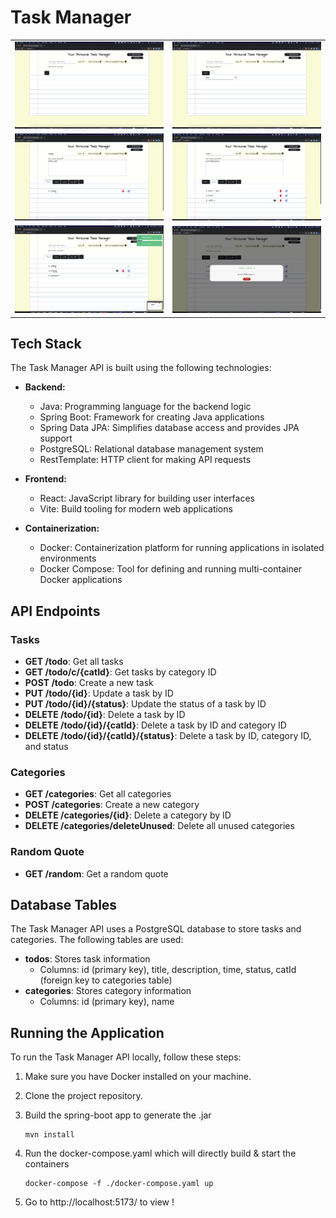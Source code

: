 # Task Manager

|  |  |
| --- | --- |
| [![Image 1](https://github.com/UjjwalSk/Task-Manager-Spring-Boot/blob/main/ss/1.png)](https://github.com/UjjwalSk/Task-Manager-Spring-Boot/blob/main/ss/1.png) | [![Image 2](https://github.com/UjjwalSk/Task-Manager-Spring-Boot/blob/main/ss/2.png)](https://github.com/UjjwalSk/Task-Manager-Spring-Boot/blob/main/ss/2.png) |
| [![Image 3](https://github.com/UjjwalSk/Task-Manager-Spring-Boot/blob/main/ss/3.png)](https://github.com/UjjwalSk/Task-Manager-Spring-Boot/blob/main/ss/3.png) | [![Image 4](https://github.com/UjjwalSk/Task-Manager-Spring-Boot/blob/main/ss/4.png)](https://github.com/UjjwalSk/Task-Manager-Spring-Boot/blob/main/ss/4.png) |
| [![Image 5](https://github.com/UjjwalSk/Task-Manager-Spring-Boot/blob/main/ss/5.png)](https://github.com/UjjwalSk/Task-Manager-Spring-Boot/blob/main/ss/5.png) | [![Image 6](https://github.com/UjjwalSk/Task-Manager-Spring-Boot/blob/main/ss/6.png)](https://github.com/UjjwalSk/Task-Manager-Spring-Boot/blob/main/ss/6.png) |


## Tech Stack

The Task Manager API is built using the following technologies:

- **Backend:**
  - Java: Programming language for the backend logic
  - Spring Boot: Framework for creating Java applications
  - Spring Data JPA: Simplifies database access and provides JPA support
  - PostgreSQL: Relational database management system
  - RestTemplate: HTTP client for making API requests

- **Frontend:**
  - React: JavaScript library for building user interfaces
  - Vite: Build tooling for modern web applications

- **Containerization:**
  - Docker: Containerization platform for running applications in isolated environments
  - Docker Compose: Tool for defining and running multi-container Docker applications


## API Endpoints

### Tasks

- **GET /todo**: Get all tasks
- **GET /todo/c/{catId}**: Get tasks by category ID
- **POST /todo**: Create a new task
- **PUT /todo/{id}**: Update a task by ID
- **PUT /todo/{id}/{status}**: Update the status of a task by ID
- **DELETE /todo/{id}**: Delete a task by ID
- **DELETE /todo/{id}/{catId}**: Delete a task by ID and category ID
- **DELETE /todo/{id}/{catId}/{status}**: Delete a task by ID, category ID, and status

### Categories

- **GET /categories**: Get all categories
- **POST /categories**: Create a new category
- **DELETE /categories/{id}**: Delete a category by ID
- **DELETE /categories/deleteUnused**: Delete all unused categories

### Random Quote

- **GET /random**: Get a random quote

## Database Tables

The Task Manager API uses a PostgreSQL database to store tasks and categories. The following tables are used:

- **todos**: Stores task information
  - Columns: id (primary key), title, description, time, status, catId (foreign key to categories table)
- **categories**: Stores category information
  - Columns: id (primary key), name

## Running the Application

To run the Task Manager API locally, follow these steps:

1. Make sure you have Docker installed on your machine.
2. Clone the project repository.
3. Build the spring-boot app to generate the .jar 

   ```shell
   mvn install
   ```
4. Run the docker-compose.yaml which will directly build & start the containers

   ```shell
   docker-compose -f ./docker-compose.yaml up
   ```
5. Go to http://localhost:5173/ to view !
